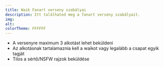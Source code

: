 ```yaml
---
title: Waik Fanart verseny szabályai
description: Itt találhatod meg a fanart verseny szabályait.
img: 
alt: 
colorTheme: FFFFFF
---
```

- A versenyre maximum 3 alkotást lehet beküldeni
- Az alkotásnak tartalamaznia kell a waikot vagy legalább a csapat egyik tagját
- Tilos a sértő/NSFW rajzok beküldése